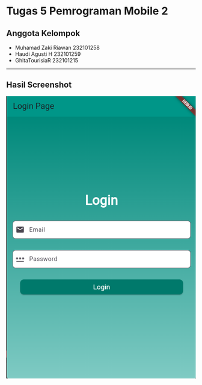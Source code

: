 # Tugas 5 Pemrograman Mobile 2

## Anggota Kelompok

- Muhamad Zaki Riawan 232101258 
- Haudi Agusti H 232101259
- GhitaTourisiaR 232101215

---

## Hasil Screenshot
![image alt](https://github.com/HandukBasah-jpg/tugas5-flutter-pm2/blob/100b24853340a67afbdee81b8b3ea23a3d3f6f2c/Pemrograman%20Mobile%202%20Login%20Page.png)
